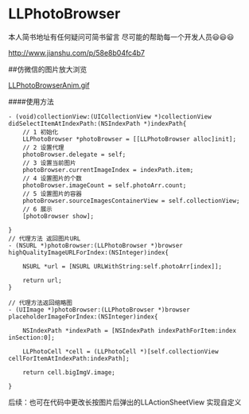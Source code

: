 # LLPhotoBrowser
本人简书地址有任何疑问可简书留言 尽可能的帮助每一个开发人员😃😃😃

http://www.jianshu.com/p/58e8b04fc4b7

##仿微信的图片放大浏览

[LLPhotoBrowserAnim.gif](http://upload-images.jianshu.io/upload_images/1030171-ab1eef55e80bd10f.gif?imageMogr2/auto-orient/strip)

####使用方法

```
- (void)collectionView:(UICollectionView *)collectionView didSelectItemAtIndexPath:(NSIndexPath *)indexPath{
    // 1 初始化
    LLPhotoBrowser *photoBrowser = [[LLPhotoBrowser alloc]init];
    // 2 设置代理
    photoBrowser.delegate = self;
    // 3 设置当前图片
    photoBrowser.currentImageIndex = indexPath.item;
    // 4 设置图片的个数
    photoBrowser.imageCount = self.photoArr.count;
    // 5 设置图片的容器
    photoBrowser.sourceImagesContainerView = self.collectionView;
    // 6 展示
    [photoBrowser show];

}
// 代理方法 返回图片URL
- (NSURL *)photoBrowser:(LLPhotoBrowser *)browser highQualityImageURLForIndex:(NSInteger)index{
    
    NSURL *url = [NSURL URLWithString:self.photoArr[index]];
    
    return url;
}

// 代理方法返回缩略图
- (UIImage *)photoBrowser:(LLPhotoBrowser *)browser placeholderImageForIndex:(NSInteger)index{
    
    NSIndexPath *indexPath = [NSIndexPath indexPathForItem:index inSection:0];
    
    LLPhotoCell *cell = (LLPhotoCell *)[self.collectionView cellForItemAtIndexPath:indexPath];
    
    return cell.bigImgV.image;
    
}
```


后续：也可在代码中更改长按图片后弹出的LLActionSheetView 实现自定义


